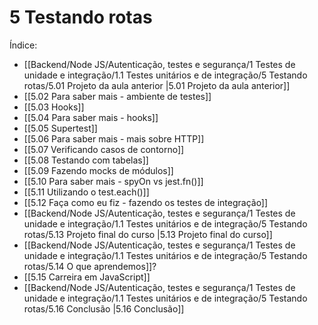 # 5 Testando rotas

Índice:
- [[Backend/Node JS/Autenticação, testes e segurança/1 Testes de unidade e integração/1.1 Testes unitários e de integração/5 Testando rotas/5.01 Projeto da aula anterior |5.01 Projeto da aula anterior]]
- [[5.02 Para saber mais - ambiente de testes]]
- [[5.03 Hooks]]
- [[5.04 Para saber mais - hooks]]
- [[5.05 Supertest]]
- [[5.06 Para saber mais - mais sobre HTTP]]
- [[5.07 Verificando casos de contorno]]
- [[5.08 Testando com tabelas]]
- [[5.09 Fazendo mocks de módulos]]
- [[5.10 Para saber mais - spyOn vs jest.fn()]]
- [[5.11 Utilizando o test.each()]]
- [[5.12 Faça como eu fiz - fazendo os testes de integração]]
- [[Backend/Node JS/Autenticação, testes e segurança/1 Testes de unidade e integração/1.1 Testes unitários e de integração/5 Testando rotas/5.13 Projeto final do curso |5.13 Projeto final do curso]]
- [[Backend/Node JS/Autenticação, testes e segurança/1 Testes de unidade e integração/1.1 Testes unitários e de integração/5 Testando rotas/5.14 O que aprendemos]]?
- [[5.15 Carreira em JavaScript]]
- [[Backend/Node JS/Autenticação, testes e segurança/1 Testes de unidade e integração/1.1 Testes unitários e de integração/5 Testando rotas/5.16 Conclusão |5.16 Conclusão]]
